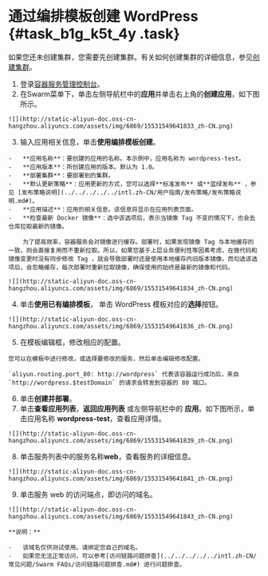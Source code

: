 # 通过编排模板创建 WordPress {#task_b1g_k5t_4y .task}

如果您还未创建集群，您需要先创建集群。有关如何创建集群的详细信息，参见[创建集群](../../../../../intl.zh-CN/用户指南/集群管理/创建集群.md#)。

1.   登录[容器服务管理控制台](https://cs.console.aliyun.com)。 
2.   在Swarm菜单下，单击左侧导航栏中的**应用**并单击右上角的**创建应用**，如下图所示。 

    ![](http://static-aliyun-doc.oss-cn-hangzhou.aliyuncs.com/assets/img/6869/15531549641833_zh-CN.png)

3.   输入应用相关信息，单击**使用编排模板创建**。 

    -   **应用名称**：要创建的应用的名称。本示例中，应用名称为 wordpress-test。
    -   **应用版本**：所创建应用的版本。默认为 1.0。
    -   **部署集群**：要部署到的集群。
    -   **默认更新策略**：应用更新的方式，您可以选择**标准发布** 或**蓝绿发布** ，参见 [发布策略说明](../../../../../intl.zh-CN/用户指南/发布策略/发布策略说明.md#)。
    -   **应用描述**：应用的相关信息。该信息将显示在应用列表页面。
    -   **检查最新 Docker 镜像**：选中该选项后，表示当镜像 Tag 不变的情况下，也会去仓库拉取最新的镜像。

        为了提高效率，容器服务会对镜像进行缓存。部署时，如果发现镜像 Tag 与本地缓存的一致，则会直接复用而不重新拉取。所以，如果您基于上层业务便利性等因素考虑，在做代码和镜像变更时没有同步修改 Tag ，就会导致部署时还是使用本地缓存内旧版本镜像。而勾选该选项后，会忽略缓存，每次部署时重新拉取镜像，确保使用的始终是最新的镜像和代码。

    ![](http://static-aliyun-doc.oss-cn-hangzhou.aliyuncs.com/assets/img/6869/15531549641834_zh-CN.png)

4.   单击**使用已有编排模板**， 单击 WordPress 模板对应的**选择**按钮。 

    ![](http://static-aliyun-doc.oss-cn-hangzhou.aliyuncs.com/assets/img/6869/15531549641836_zh-CN.png)

5.   在模板编辑框，修改相应的配置。 

    您可以在模板中进行修改，或选择要修改的服务，然后单击编辑修改配置。

    `aliyun.routing.port_80: http://wordpress` 代表该容器运行成功后，来自 `http://wordpress.$testDomain` 的请求会转发到容器的 80 端口。

6.   单击**创建并部署**。 
7.   单击**查看应用列表**，**返回应用列表** 或左侧导航栏中的 **应用**。如下图所示，单击应用名称 **wordpress-test**，查看应用详情。 

    ![](http://static-aliyun-doc.oss-cn-hangzhou.aliyuncs.com/assets/img/6869/15531549641839_zh-CN.png)

8.   单击服务列表中的服务名称**web**，查看服务的详细信息。 

    ![](http://static-aliyun-doc.oss-cn-hangzhou.aliyuncs.com/assets/img/6869/15531549641841_zh-CN.png)

9.   单击服务 web 的访问端点，即访问的域名。 

    ![](http://static-aliyun-doc.oss-cn-hangzhou.aliyuncs.com/assets/img/6869/15531549641843_zh-CN.png)

    **说明：** 

    -   该域名仅供测试使用。请绑定您自己的域名。
    -   如果您无法正常访问，可以参考[访问链路问题排查](../../../../../intl.zh-CN/常见问题/Swarm FAQs/访问链路问题排查.md#) 进行问题排查。

